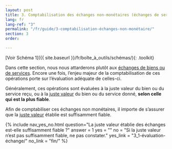 ```yaml
---
layout: post
title: 3. Comptabilisation des échanges non-monétaires (échanges de service)
lang: fr
lang-ref: "3"
permalink: "/fr/guide/3-comptabilisation-échanges-non-monétaire/"
section: 3
order: 

---
```

[Voir Schéma 1]({{ site.baseurl }}/fr/boîte_à_outils/schémas/){: .toolkit}

Dans cette section, nous nous attarderons plutôt aux <a class="tip" href="{{site.baseurl}}/fr/boîte_à_outils/lexique#échanges-non-monétaires" target="_blank" title="Aussi appelé 'échange de service', l’échanges d’actifs, (très rarement de passifs) ou de services non monétaires contre d’autres actifs, passifs ou services non monétaires, sans contrepartie financière ou moyennant une contrepartie financière négligeable; l’échange est une pratique courante des partenariats et co-productions dans lesquels chaque partie contribue des biens et des services de valeurs plus ou moins égales.">échanges de biens ou de services</a>. Encore une fois, l’enjeu majeur de la comptabilisation de ces opérations porte sur l’évaluation adéquate de celles-ci.

Généralement, ces opérations sont évaluées à la juste valeur du bien ou du service reçu, ou à la <a class="tip" href="{{site.baseurl}}/fr/boîte_à_outils/lexique#juste-valeur" target="_blank" title="Montant de la contrepartie dont conviendraient des parties compétentes agissant en toute liberté dans des conditions de pleine concurrence, tel le prix de vente au détail dans un commerce local ou en ligne.">juste valeur</a> du bien ou du service donné, **selon celle qui est la plus fiable**.

Afin de comptabiliser ces échanges non monétaires, iI importe de s’assurer que la <a href="{{site.baseurl}}/fr/boîte_à_outils/lexique#juste-valeur" target="_blank" title="Montant de la contrepartie dont conviendraient des parties compétentes agissant en toute liberté dans des conditions de pleine concurrence, tel le prix de vente au détail dans un commerce local ou en ligne.">juste valeur</a> établie est suffisamment fiable.


{% include nav_yes_no.html
question="La juste valeur établie des échanges est-elle suffisamment fiable ?"
answer = 1
yes = ""
no = "Si la juste valeur n’est pas suffisamment fiable, ne pas constater."
yes_link = "3_1-évaluation-échange/"
no_link = "fin/"
%}